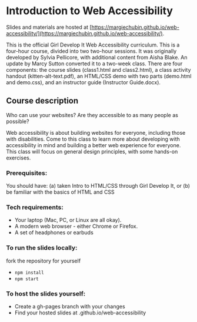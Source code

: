 # Introduction to Web Accessibility
Slides and materials are hosted at [https://margiechubin.github.io/web-accessibility/](https://margiechubin.github.io/web-accessibility/).

This is the official Girl Develop It Web Accessibility curriculum. This is a four-hour course, divided into two two-hour sessions. It was originally developed by Sylvia Pellicore, with additional content from Aisha Blake. An update by Marcy Sutton converted it to a two-week class. There are four components: the course slides (class1.html and class2.html), a class activity handout (kitten-alt-text.pdf), an HTML/CSS demo with two parts (demo.html and demo.css), and an instructor guide (Instructor Guide.docx).

## Course description
Who can use your websites? Are they accessible to as many people as possible?

Web accessibility is about building websites for everyone, including those with disabilities. Come to this class to learn more about developing with accessibility in mind and building a better web experience for everyone. This class will focus on general design principles, with some hands-on exercises.

### Prerequisites:
You should have:
(a) taken Intro to HTML/CSS through Girl Develop It, or
(b) be familiar with the basics of HTML and CSS

### Tech requirements:
 - Your laptop (Mac, PC, or Linux are all okay).
 - A modern web browser - either Chrome or Firefox.
 - A set of headphones or earbuds

### To run the slides locally:
fork the repository for yourself
- `npm install`
- `npm start`

### To host the slides yourself:
- Create a gh-pages branch with your changes
- Find your hosted slides at <your-username>.github.io/web-accessibility